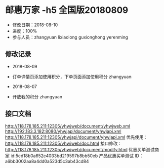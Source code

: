 # 邮惠万家 -h5 全国版20180809

- 修改日期：2018-08-10
- 进度：100%
- 参与人员：zhangyuan lixiaolong guxionghong yerenming

## 修改记录
- 2018-08-09
* 订单详情页添加使用积分，下单页面添加使用积分 zhangyuan

- 2018-08-07
* 开放我的积分 zhangyuan

## 接口文档

http://118.178.185.211:12305/yhwjweb/document/yhwjweb.xml http://192.183.3.182:8080/yhwjapi/document/yhwjapi.xml
http://118.178.185.211:12305/yhwjapi/document/yhwjapi.xml 优先使用：http://118.178.185.211:12305/yhwjweb/doc.html 接口修改：http://118.178.185.211:12305/yhwjweb/document/modify.html 优惠买单测试商家 id:5cd18b0a652c4033bd219597b8bb50eb 产品优惠买单测试 ID：a6bb3002aa8a4dd0a523d5c3ab43cd84
